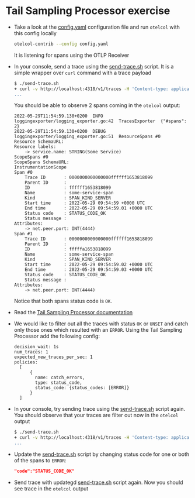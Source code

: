 # Tail Sampling Processor exercise

* Take a look at the [config.yaml](config.yaml) configuration file and run `otelcol` with this config locally

  ```bash
  otelcol-contrib --config config.yaml
  ```

  It is listening for spans using the OTLP Receiver

* In your console, send a trace using the [send-trace.sh](./send-trace.sh) script. It is a simple wrapper over `curl` command with a trace payload

  ```bash
  $ ./send-trace.sh
  + curl -v http://localhost:4318/v1/traces -H 'Content-type: application/json' --data-raw '{"resourceSpans":[{
  ...
  ```

  You should be able to observe 2 spans coming in the `otelcol` output:

  ```text
  2022-05-29T11:54:59.130+0200	INFO	loggingexporter/logging_exporter.go:42	TracesExporter	{"#spans": 2}
  2022-05-29T11:54:59.130+0200	DEBUG	loggingexporter/logging_exporter.go:51	ResourceSpans #0
  Resource SchemaURL:
  Resource labels:
      -> service.name: STRING(Some Service)
  ScopeSpans #0
  ScopeSpans SchemaURL:
  InstrumentationScope
  Span #0
      Trace ID       : 0000000000000000ffffff1653818099
      Parent ID      :
      ID             : ffffff1653818099
      Name           : some-service-span
      Kind           : SPAN_KIND_SERVER
      Start time     : 2022-05-29 09:54:59 +0000 UTC
      End time       : 2022-05-29 09:54:59.01 +0000 UTC
      Status code    : STATUS_CODE_OK
      Status message :
  Attributes:
      -> net.peer.port: INT(4444)
  Span #1
      Trace ID       : 0000000000000000ffffff1653818099
      Parent ID      :
      ID             : fffffa1653818099
      Name           : some-service-span
      Kind           : SPAN_KIND_SERVER
      Start time     : 2022-05-29 09:54:59.02 +0000 UTC
      End time       : 2022-05-29 09:54:59.03 +0000 UTC
      Status code    : STATUS_CODE_OK
      Status message :
  Attributes:
      -> net.peer.port: INT(4444)
  ```

  Notice that both spans status code is `OK`.

* Read the [Tail Sampling Processor documentation](https://github.com/open-telemetry/opentelemetry-collector-contrib/tree/v0.51.0/processor/tailsamplingprocessor)

* We would like to filter out all the traces with status `OK` or `UNSET` and catch only those ones which resulted with an `ERROR`. Using the Tail Sampling Processor add the following config:

  ```text
  decision_wait: 1s
  num_traces: 1
  expected_new_traces_per_sec: 1
  policies:
    [
        {
          name: catch_errors,
          type: status_code,
          status_code: {status_codes: [ERROR]}
        }
    ]
  ```

* In your console, try sending trace using the [send-trace.sh](./send-trace.sh) script again. You should observe that your traces are filter out now in the `otelcol` output

  ```bash
  $ ./send-trace.sh
  + curl -v http://localhost:4318/v1/traces -H 'Content-type: application/json' --data-raw '{"resourceSpans":[{
  ...
  ```

* Update the [send-trace.sh](./send-trace.sh) script by changing status code for one or both of the spans to `ERROR`:

  ```json
  "code":"STATUS_CODE_OK"
  ```

* Send trace with updategd [send-trace.sh](./send-trace.sh) script again. Now you should see trace in the `otelcol` output
